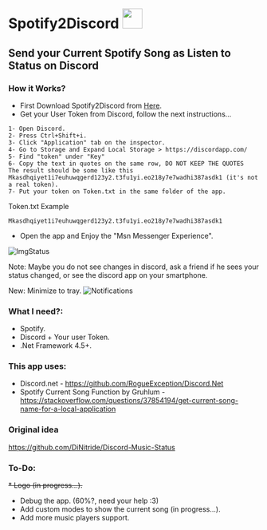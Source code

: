 
# Spotify2Discord <img src="https://i.imgur.com/noMinQN.png" width="40"> 
## Send your Current Spotify Song as Listen to Status on Discord

### How it Works?
- First Download Spotify2Discord from [Here](https://github.com/SonryP/Spotify2Discord/releases).
- Get your User Token from Discord, follow the next instructions...
```
1- Open Discord. 
2- Press Ctrl+Shift+i.
3- Click "Application" tab on the inspector.
4- Go to Storage and Expand Local Storage > https://discordapp.com/
5- Find "token" under "Key"
6- Copy the text in quotes on the same row, DO NOT KEEP THE QUOTES                                 
The result should be some like this Mkasdhqiyet1i7euhuwqgerd123y2.t3fu1yi.eo218y7e7wadhi387asdk1 (it's not a real token).
7- Put your token on Token.txt in the same folder of the app.
```
Token.txt Example
```
Mkasdhqiyet1i7euhuwqgerd123y2.t3fu1yi.eo218y7e7wadhi387asdk1
```
- Open the app and Enjoy the "Msn Messenger Experience".

![ImgStatus](https://i.imgur.com/6DkRfdM.png)

Note: Maybe you do not see changes in discord, ask a friend if he sees your status changed, or see the discord app on your smartphone.

New: Minimize to tray.
![Notifications](https://i.imgur.com/SuwlNPM.png)

### What I need?:
* Spotify.
* Discord + Your user Token.
* .Net Framework 4.5+.

### This app uses:
* Discord.net - https://github.com/RogueException/Discord.Net
* Spotify Current Song Function by Gruhlum - https://stackoverflow.com/questions/37854194/get-current-song-name-for-a-local-application

### Original idea
https://github.com/DiNitride/Discord-Music-Status

### To-Do:
~~* Logo (in progress...).~~
* Debug the app. (60%?, need your help :3)
* Add custom modes to show the current song (in progress...).
* Add more music players support.
